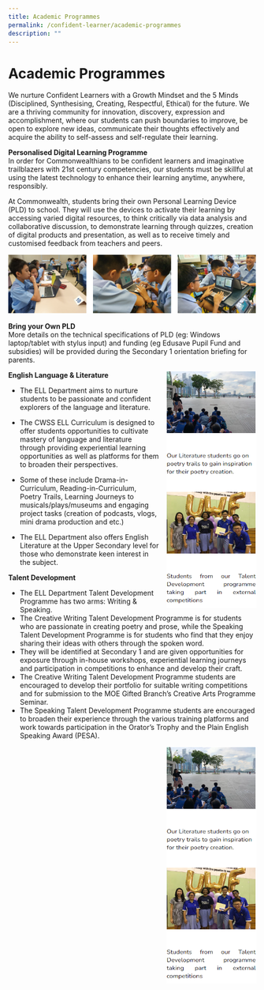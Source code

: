 ```yaml
---
title: Academic Programmes
permalink: /confident-learner/academic-programmes
description: ""
---
```

Academic Programmes
===================

We nurture Confident Learners with a Growth Mindset and the 5 Minds (Disciplined, Synthesising, Creating, Respectful, Ethical) for the future. We are a thriving community for innovation, discovery, expression and accomplishment, where our students can push boundaries to improve, be open to explore new ideas, communicate their thoughts effectively and acquire the ability to self-assess and self-regulate their learning.

**Personalised Digital Learning Programme**<br> 
In order for Commonwealthians to be confident learners and imaginative trailblazers with 21st century competencies, our students must be skillful at using the latest technology to enhance their learning anytime, anywhere, responsibly. 

At Commonwealth, students bring their own Personal Learning Device (PLD) to school. They will use the devices to activate their learning by accessing varied digital resources, to think critically via data analysis and collaborative discussion, to demonstrate learning through quizzes, creation of digital products and presentation, as well as to receive timely and customised feedback from teachers and peers.


![](/images/Acad%20Prog/Acad%20Prog%201.png)



**Bring your Own PLD**<br>
More details on the technical specifications of PLD (eg: Windows laptop/tablet with stylus input) and funding (eg Edusave Pupil Fund and subsidies) will be provided during the Secondary 1 orientation briefing for parents.

<img src="/images/Acad%20Prog/Acad%20Prog%202.png" style="width:183px;height:480px;margin-left:15px;" align = "right">

**English Language & Literature**

*   The ELL Department aims to nurture students to be passionate and confident explorers of the language and literature. 
*   The CWSS ELL Curriculum is designed to offer students opportunities to cultivate mastery of language and literature through providing experiential learning opportunities as well as platforms for them to broaden their perspectives.
*   Some of these include Drama-in-Curriculum, Reading-in-Curriculum, Poetry Trails, Learning Journeys to musicals/plays/museums and engaging project tasks (creation of podcasts, vlogs, mini drama production and etc.)  
    
*   The ELL Department also offers English Literature at the Upper Secondary level for those who demonstrate keen interest in the subject.

**Talent Development** 

*   The ELL Department Talent Development Programme has two arms: Writing & Speaking.
*   The Creative Writing Talent Development Programme is for students who are passionate in creating poetry and prose, while the Speaking Talent Development Programme is for students who find that they enjoy sharing their ideas with others through the spoken word. 
*   They will be identified at Secondary 1 and are given opportunities for exposure through in-house workshops, experiential learning journeys and participation in competitions to enhance and develop their craft.
*   The Creative Writing Talent Development Programme students are encouraged to develop their portfolio for suitable writing competitions and for submission to the MOE Gifted Branch’s Creative Arts Programme Seminar. 
*   The Speaking Talent Development Programme students are encouraged to broaden their experience through the various training platforms and work towards participation in the Orator’s Trophy and the Plain English Speaking Award (PESA).

<img src="/images/Acad%20Prog/Acad%20Prog%202.png" style="width:183px;height:480px;margin-left:15px;" align = "right">